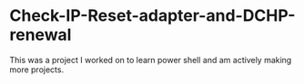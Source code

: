 # Check-IP-Reset-adapter-and-DCHP-renewal
This was a project I worked on to learn power shell and am actively making more projects.
